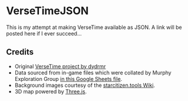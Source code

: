 # VerseTimeJSON
This is my attempt at making VerseTime available as JSON. A link will be posted here if I ever succeed...

## Credits
* Original [VerseTime project by dydrmr](https://github.com/dydrmr/VerseTime)
* Data sourced from in-game files which were collated by Murphy Exploration Group [in this Google Sheets file](https://docs.google.com/spreadsheets/d/1aGJ0_49ve1NKf0GvSteSt3-a4jSxnj2snHmTDwKTBgs/edit#gid=1238406064).
* Background images courtesy of the [starcitizen.tools Wiki](https://starcitizen.tools/Star_Citizen_Wiki).
* 3D map powered by [Three.js](https://threejs.org/).